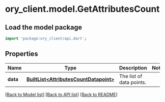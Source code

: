 # ory_client.model.GetAttributesCount

## Load the model package
```dart
import 'package:ory_client/api.dart';
```

## Properties
Name | Type | Description | Notes
------------ | ------------- | ------------- | -------------
**data** | [**BuiltList&lt;AttributesCountDatapoint&gt;**](AttributesCountDatapoint.md) | The list of data points. | 

[[Back to Model list]](../README.md#documentation-for-models) [[Back to API list]](../README.md#documentation-for-api-endpoints) [[Back to README]](../README.md)


